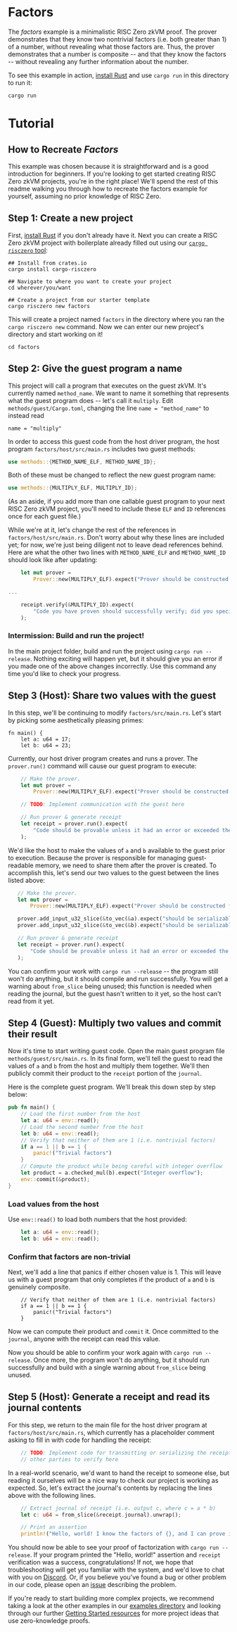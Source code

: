 # Factors

The _factors_ example is a minimalistic RISC Zero zkVM proof. The prover demonstrates that they know two nontrivial factors (i.e. both greater than 1) of a number, without revealing what those factors are. Thus, the prover demonstrates that a number is composite -- and that they know the factors -- without revealing any further information about the number.

To see this example in action, [install Rust] and use `cargo run` in this directory to run it:
```
cargo run
```

# Tutorial
## How to Recreate _Factors_

This example was chosen because it is straightforward and is a good introduction for beginners. If you're looking to get started creating RISC Zero zkVM projects, you're in the right place! We'll spend the rest of this readme walking you through how to recreate the factors example for yourself, assuming no prior knowledge of RISC Zero.

## Step 1: Create a new project

First, [install Rust] if you don't already have it. Next you can create a RISC Zero zkVM project with boilerplate already filled out using our [`cargo risczero` tool]:
```
## Install from crates.io
cargo install cargo-risczero

## Navigate to where you want to create your project
cd wherever/you/want

## Create a project from our starter template
cargo risczero new factors
```
This will create a project named `factors` in the directory where you ran the `cargo risczero new` command. Now we can enter our new project's directory and start working on it!
```
cd factors
```

## Step 2: Give the guest program a name

This project will call a program that executes on the guest zkVM.
It's currently named `method_name`.
We want to name it something that represents what the guest program does -- let's call it `multiply`.
Edit `methods/guest/Cargo.toml`, changing the line `name = "method_name"` to instead read
```
name = "multiply"
```

In order to access this guest code from the host driver program, the host program `factors/host/src/main.rs` includes two guest methods:

```rust
use methods::{METHOD_NAME_ELF, METHOD_NAME_ID};
```

Both of these must be changed to reflect the new guest program name:
```rust
use methods::{MULTIPLY_ELF, MULTIPLY_ID};
```
(As an aside, if you add more than one callable guest program to your next RISC Zero zkVM project, you'll need to include these `ELF` and `ID` references once for each guest file.)

While we're at it, let's change the rest of the references in `factors/host/src/main.rs`.
Don't worry about why these lines are included yet; for now, we're just being diligent not to leave dead references behind.
Here are what the other two lines with `METHOD_NAME_ELF` and `METHOD_NAME_ID` should look like after updating:

```rust
    let mut prover =
        Prover::new(MULTIPLY_ELF).expect("Prover should be constructed from valid ELF binary");

...

    receipt.verify(&MULTIPLY_ID).expect(
        "Code you have proven should successfully verify; did you specify the correct image ID?",
    );
```

### Intermission: Build and run the project!

In the main project folder, build and run the project using `cargo run --release`.
Nothing exciting will happen yet, but it should give you an error if you made one of the above changes incorrectly.
Use this command any time you'd like to check your progress.

## Step 3 (Host): Share two values with the guest

In this step, we'll be continuing to modify `factors/src/main.rs`.
Let's start by picking some aesthetically pleasing primes:
```
fn main() {
    let a: u64 = 17;
    let b: u64 = 23;
```

Currently, our host driver program creates and runs a prover.
The `prover.run()` command will cause our guest program to execute:

```rust
    // Make the prover.
    let mut prover =
        Prover::new(MULTIPLY_ELF).expect("Prover should be constructed from valid ELF binary");

    // TODO: Implement communication with the guest here

    // Run prover & generate receipt
    let receipt = prover.run().expect(
        "Code should be provable unless it had an error or exceeded the maximum cycle limit",
    );
```
 We'd like the host to make the values of `a` and `b` available to the guest prior to execution.
 Because the prover is responsible for managing guest-readable memory, we need to share them after the prover is created.
 To accomplish this, let's send our two values to the guest between the lines listed above:

 ```rust
    // Make the prover.
    let mut prover =
        Prover::new(MULTIPLY_ELF).expect("Prover should be constructed from valid ELF binary");

    prover.add_input_u32_slice(&to_vec(&a).expect("should be serializable"));
    prover.add_input_u32_slice(&to_vec(&b).expect("should be serializable"));

    // Run prover & generate receipt
    let receipt = prover.run().expect(
        "Code should be provable unless it had an error or exceeded the maximum cycle limit",
    );
```

You can confirm your work with `cargo run --release` -- the program still won't do anything, but it should compile and run successfully.
You will get a warning about `from_slice` being unused; this function is needed when reading the journal, but the guest hasn't written to it yet, so the host can't read from it yet.

## Step 4 (Guest): Multiply two values and commit their result

Now it's time to start writing guest code.
Open the main guest program file `methods/guest/src/main.rs`.
In its final form, we'll tell the guest to read the values of `a` and `b` from the host and multiply them together.
We'll then publicly commit their product to the `receipt` portion of the `journal`.

Here is the complete guest program.
We'll break this down step by step below:
```rust
pub fn main() {
    // Load the first number from the host
    let a: u64 = env::read();
    // Load the second number from the host
    let b: u64 = env::read();
    // Verify that neither of them are 1 (i.e. nontrivial factors)
    if a == 1 || b == 1 {
        panic!("Trivial factors")
    }
    // Compute the product while being careful with integer overflow
    let product = a.checked_mul(b).expect("Integer overflow");
    env::commit(&product);
}
```
### Load values from the host

Use `env::read()` to load both numbers that the host provided:

```rust
    let a: u64 = env::read();
    let b: u64 = env::read();
```
### Confirm that factors are non-trivial

Next, we'll add a line that panics if either chosen value is 1. This will leave us with a guest program that only completes if the product of `a` and `b` is genuinely composite. 
```
    // Verify that neither of them are 1 (i.e. nontrivial factors)
    if a == 1 || b == 1 {
        panic!("Trivial factors")
    }
```

Now we can compute their product and `commit` it.
Once committed to the `journal`, anyone with the receipt can read this value.

Now you should be able to confirm your work again with `cargo run --release`.
Once more, the program won't do anything, but it should run successfully and build with a single warning about `from_slice` being unused.

## Step 5 (Host): Generate a receipt and read its journal contents

For this step, we return to the main file for the host driver program at `factors/host/src/main.rs`, which currently has a placeholder comment asking to fill in with code for handling the receipt:

```rust
    // TODO: Implement code for transmitting or serializing the receipt for
    // other parties to verify here
```

In a real-world scenario, we'd want to hand the receipt to someone else, but reading it ourselves will be a nice way to check our project is working as expected.
So, let's extract the journal's contents by replacing the lines above with the following lines.

```rust
    // Extract journal of receipt (i.e. output c, where c = a * b)
    let c: u64 = from_slice(&receipt.journal).unwrap();

    // Print an assertion
    println!("Hello, world! I know the factors of {}, and I can prove it!", c);
```

You should now be able to see your proof of factorization with `cargo run --release`.
If your program printed the "Hello, world!" assertion and `receipt` verification was a success, congratulations!
If not, we hope that troubleshooting will get you familiar with the system, and we'd love to chat with you on [Discord].
Or, if you believe you've found a bug or other problem in our code, please open an [issue] describing the problem.

If you're ready to start building more complex projects, we recommend taking a look at the other examples in our [examples directory] and looking through our further [Getting Started resources] for more project ideas that use zero-knowledge proofs.

[install Rust]: https://www.rust-lang.org/tools/install
[`cargo risczero` tool]: https://crates.io/crates/cargo-risczero
[examples directory]: https://github.com/risc0/risc0/tree/main/examples
[Getting Started resources]: https://www.risczero.com/docs/
[Discord]: https://discord.com/invite/risczero
[issue]: https://github.com/risc0/risc0/issues
